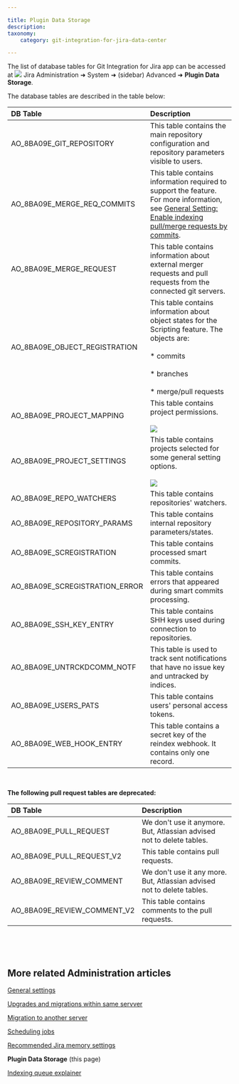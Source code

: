 ```yaml
---

title: Plugin Data Storage
description:
taxonomy:
    category: git-integration-for-jira-data-center

---
```


The list of database tables for Git Integration for Jira app can be accessed at ![](/wp-content/uploads/actions-icon.png) Jira Administration ➜ System ➜ (sidebar) Advanced ➜ **Plugin Data Storage**.

The database tables are described in the table below:

| DB Table | Description |
| :--- | :--- |
| AO\_8BA09E\_GIT\_REPOSITORY | This table contains the main repository configuration and repository parameters visible to users. |
| AO\_8BA09E\_MERGE\_REQ\_COMMITS | This table contains information required to support the feature. For more information, see [General Setting: Enable indexing pull/merge requests by commits](/git-integration-for-jira-data-center/branch-and-pull-request-settings-formerly-git-integration-options-gij-self-managed). |
| AO\_8BA09E\_MERGE\_REQUEST | This table contains information about external merger requests and pull requests from the connected git servers. |
| AO\_8BA09E\_OBJECT\_REGISTRATION | This table contains information about object states for the Scripting feature. The objects are:<br><br>*   commits<br><br>*   branches<br><br>*   merge/pull requests |
| AO\_8BA09E\_PROJECT\_MAPPING | This table contains project permissions.<br><br>![](/wp-content/uploads/gij-ao-table-02.png) |
| AO\_8BA09E\_PROJECT\_SETTINGS | This table contains projects selected for some general setting options.<br><br>![](/wp-content/uploads/gij-ao-table-01.png) |
| AO\_8BA09E\_REPO\_WATCHERS | This table contains repositories' watchers. |
| AO\_8BA09E\_REPOSITORY\_PARAMS | This table contains internal repository parameters/states. |
| AO\_8BA09E\_SCREGISTRATION | This table contains processed smart commits. |
| AO\_8BA09E\_SCREGISTRATION\_ERROR | This table contains errors that appeared during smart commits processing. |
| AO\_8BA09E\_SSH\_KEY\_ENTRY | This table contains SHH keys used during connection to repositories. |
| AO\_8BA09E\_UNTRCKDCOMM\_NOTF | This table is used to track sent notifications that have no issue key and untracked by indices. |
| AO\_8BA09E\_USERS\_PATS | This table contains users' personal access tokens. |
| AO\_8BA09E\_WEB\_HOOK\_ENTRY | This table contains a secret key of the reindex webhook. It contains only one record. |

<br>

**The following pull request tables are deprecated:**

| DB Table | Description |
| :--- | :--- |
| AO\_8BA09E\_PULL\_REQUEST | We don't use it anymore. But, Atlassian advised not to delete tables. |
| AO\_8BA09E\_PULL\_REQUEST\_V2 | This table contains pull requests. |
| AO\_8BA09E\_REVIEW\_COMMENT | We don't use it any more. But, Atlassian advised not to delete tables. |
| AO\_8BA09E\_REVIEW\_COMMENT\_V2 | This table contains comments to the pull requests. |

<br>

<p>&nbsp;</p>

## More related Administration articles

[General settings](/git-integration-for-jira-data-center/general-settings-gij-self-managed)

[Upgrades and migrations within same servver](/git-integration-for-jira-data-center/upgrades-and-migrations-within-same-server-gij-self-managed)

[Migration to another server](/git-integration-for-jira-data-center/migration-to-another-server-gij-self-managed)

[Scheduling jobs](/git-integration-for-jira-data-center/scheduling-jobs-gij-self-managed)

[Recommended Jira memory settings](/git-integration-for-jira-data-center/recommended-jira-memory-settings-gij-self-managed)

**Plugin Data Storage** (this page)

[Indexing queue explainer](/git-integration-for-jira-data-center/indexing-queue-explainer-gij-self-managed)

